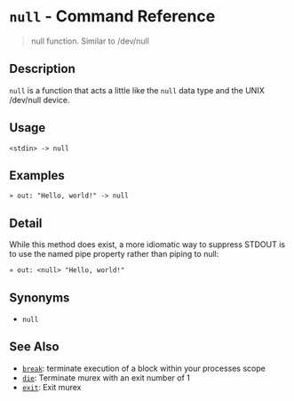 # `null` - Command Reference

> null function. Similar to /dev/null

## Description

`null` is a function that acts a little like the `null` data type and the
UNIX /dev/null device.

## Usage

    <stdin> -> null

## Examples

    » out: "Hello, world!" -> null

## Detail

While this method does exist, a more idiomatic way to suppress STDOUT is to
use the named pipe property rather than piping to null:

    » out: <null> "Hello, world!"

## Synonyms

* `null`


## See Also

* [`break`](../commands/break.md):
  terminate execution of a block within your processes scope
* [`die`](../commands/die.md):
  Terminate murex with an exit number of 1
* [`exit`](../commands/exit.md):
  Exit murex